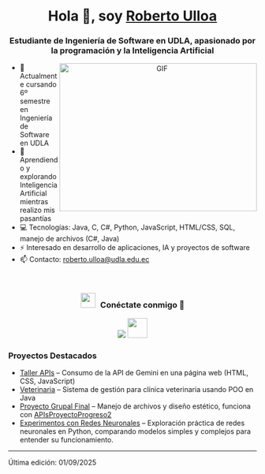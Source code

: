<h1 align="center">Hola 👋, soy <a href="https://github.com/RobertoUlloaU" target="blank">Roberto Ulloa</a></h1>
<h3 align="center">Estudiante de Ingeniería de Software en UDLA, apasionado por la programación y la Inteligencia Artificial</h3>

<a target="_blank" align="center">
  <img align="right" height="300" width="400" alt="GIF" src="https://media.giphy.com/media/SWoSkN6DxTszqIKEqv/giphy.gif">
</a>

- 🔭 Actualmente cursando 6º semestre en Ingeniería de Software en UDLA
- 🌱 Aprendiendo y explorando Inteligencia Artificial mientras realizo mis pasantías
- 💻 Tecnologías: Java, C, C#, Python, JavaScript, HTML/CSS, SQL, manejo de archivos (C#, Java)
- ⚡ Interesado en desarrollo de aplicaciones, IA y proyectos de software
- 📫 Contacto: roberto.ulloa@udla.edu.ec


<br/>
<h3 align="center"> <img src="https://media.giphy.com/media/iY8CRBdQXODJSCERIr/giphy.gif" width="30" height="30" style="margin-right: 10px;">Conéctate conmigo 🤝 </h3>

<p align="center">
    <a target="_blank" href="https://www.linkedin.com/in/robertoulloa3/">
      <img src="https://img.icons8.com/doodle/40/000000/linkedin--v2.png"></a>
    <a href="mailto:roberto.ulloa@udla.edu.ec" target="_blank">
      <img src="https://images.icon-icons.com/70/PNG/512/outlook_14099.png" width="40" height="40"/></a>
</p>


### Proyectos Destacados
- [Taller APIs](https://github.com/RobertoUlloaU/TallerAPIs.git) – Consumo de la API de Gemini en una página web (HTML, CSS, JavaScript)
- [Veterinaria](https://github.com/RobertoUlloaU/Veterinaria.git) – Sistema de gestión para clínica veterinaria usando POO en Java
- [Proyecto Grupal Final](https://github.com/DANIEL450223/ProyectoGrupalFinal.git) – Manejo de archivos y diseño estético, funciona con [APIsProyectoProgreso2](https://github.com/DANIEL450223/APIsProyectoProgreso2.git)
- [Experimentos con Redes Neuronales](https://github.com/RobertoUlloaU/Veterinaria.git) – Exploración práctica de redes neuronales en Python, comparando modelos simples y complejos para entender su funcionamiento.

---

Última edición: 01/09/2025
